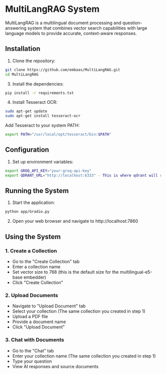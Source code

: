 # MultiLangRAG System

MultiLangRAG is a multilingual document processing and question-answering system that combines vector search capabilities with large language models to provide accurate, context-aware responses.

## Installation

1. Clone the repository:
```bash
git clone https://github.com/embaas/MultiLangRAG.git
cd MultiLangRAG
```

3. Install the dependencies:

```bash
pip install -r requirements.txt
```

4. Install Tesseract OCR:

```bash
sudo apt-get update
sudo apt-get install tesseract-ocr
```

Add Tesseract to your system PATH:

```bash
export PATH="/usr/local/opt/tesseract/bin:$PATH"
```



## Configuration

1. Set up environment variables:

```bash
export GROQ_API_KEY="your-groq-api-key"
export QDRANT_URL="http://localhost:6333" - This is where qdrant will run locally, make sure docker daemon is running for this to work
```

## Running the System

1. Start the application:

```bash
python app/Gradio.py
```

2. Open your web browser and navigate to http://localhost:7860


## Using the System

### 1. Create a Collection
- Go to the "Create Collection" tab
- Enter a collection name
- Set vector size to 768 (this is the default size for the multilingual-e5-base embedder)
- Click "Create Collection"

### 2. Upload Documents
- Navigate to "Upload Document" tab
- Select your collection (The same collection you created in step 1)
- Upload a PDF file
- Provide a document name
- Click "Upload Document"

### 3. Chat with Documents
- Go to the "Chat" tab
- Enter your collection name (The same collection you created in step 1)
- Type your question
- View AI responses and source documents






